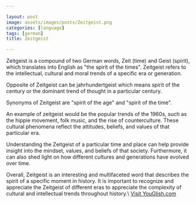 ```yaml
---

layout: post
image: assets/images/posts/Zeitgeist.png
categories: [language]
tags: [german]
title: Zeitgeist

---
```


Zeitgeist is a compound of two German words, Zeit (time) and Geist (spirit), which translates into English as "the spirit of the times". Zeitgeist refers to the intellectual, cultural and moral trends of a specific era or generation. 

Opposite of Zeitgeist can be jahrhundertgeist which means spirit of the century or the dominant trend of thought in a particular century.

Synonyms of Zeitgeist are "spirit of the age" and "spirit of the time".

An example of zeitgeist would be the popular trends of the 1960s, such as the hippie movement, folk music, and the rise of counterculture. These cultural phenomena reflect the attitudes, beliefs, and values of that particular era.

Understanding the Zeitgeist of a particular time and place can help provide insight into the mindset, values, and beliefs of that society. Furthermore, it can also shed light on how different cultures and generations have evolved over time.

Overall, Zeitgeist is an interesting and multifaceted word that describes the spirit of a specific moment in history. It is important to recognize and appreciate the Zeitgeist of different eras to appreciate the complexity of cultural and intellectual trends throughout history.\ <a id="yg-widget-0" class="youglish-widget" data-query="Zeitgeist" data-lang="german" data-components="8412" data-auto-start="0" data-bkg-color="theme_light" data-title="How%20to%20pronounce%20Zeitgeist%20in%20German"  rel="nofollow" href="https://youglish.com">Visit YouGlish.com</a><script async src="https://youglish.com/public/emb/widget.js" charset="utf-8"></script>